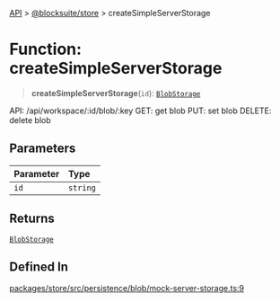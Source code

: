 [API](../../../index.md) > [@blocksuite/store](../index.md) > createSimpleServerStorage

# Function: createSimpleServerStorage

> **createSimpleServerStorage**(`id`): [`BlobStorage`](../interfaces/interface.BlobStorage.md)

API: /api/workspace/:id/blob/:key
GET: get blob
PUT: set blob
DELETE: delete blob

## Parameters

| Parameter | Type |
| :------ | :------ |
| `id` | `string` |

## Returns

[`BlobStorage`](../interfaces/interface.BlobStorage.md)

## Defined In

[packages/store/src/persistence/blob/mock-server-storage.ts:9](https://github.com/Saul-Mirone/blocksuite/blob/f2324b82e/packages/store/src/persistence/blob/mock-server-storage.ts#L9)
